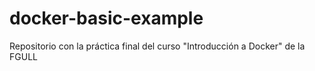 # docker-basic-example
Repositorio con la práctica final del curso "Introducción a Docker" de la FGULL 
